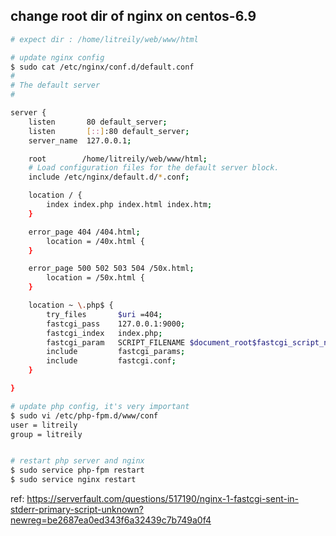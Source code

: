## change root dir of nginx on centos-6.9

``` bash
# expect dir : /home/litreily/web/www/html

# update nginx config
$ sudo cat /etc/nginx/conf.d/default.conf
#
# The default server
#

server {
    listen       80 default_server;
    listen       [::]:80 default_server;
    server_name  127.0.0.1;

    root        /home/litreily/web/www/html;
    # Load configuration files for the default server block.
    include /etc/nginx/default.d/*.conf;

    location / {
        index index.php index.html index.htm;
    }

    error_page 404 /404.html;
        location = /40x.html {
    }

    error_page 500 502 503 504 /50x.html;
        location = /50x.html {
    }

    location ~ \.php$ {
        try_files       $uri =404;
        fastcgi_pass    127.0.0.1:9000;
        fastcgi_index   index.php;
        fastcgi_param   SCRIPT_FILENAME $document_root$fastcgi_script_name;
        include         fastcgi_params;
        include         fastcgi.conf;
    }

}

# update php config, it's very important
$ sudo vi /etc/php-fpm.d/www/conf
user = litreily
group = litreily


# restart php server and nginx
$ sudo service php-fpm restart
$ sudo service nginx restart
```

ref: https://serverfault.com/questions/517190/nginx-1-fastcgi-sent-in-stderr-primary-script-unknown?newreg=be2687ea0ed343f6a32439c7b749a0f4

